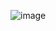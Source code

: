 ![image](https://user-images.githubusercontent.com/83164668/123302402-4eb16480-d53a-11eb-8bd4-f12df6bc1052.png)
